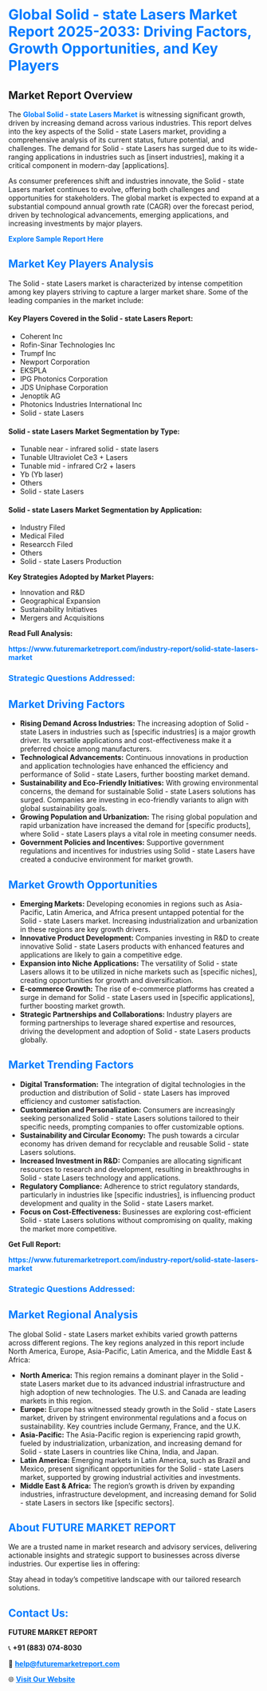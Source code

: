 <h1 style="color: #007BFF;">Global Solid - state Lasers Market Report 2025-2033: Driving Factors, Growth Opportunities, and Key Players</h1>

<section id="overview">
<h2>Market Report Overview</h2>
<p>The <a href="https://www.futuremarketreport.com/industry-report/solid-state-lasers-market" style="color: #007BFF; text-decoration: none;"><strong>Global Solid - state Lasers Market</strong></a> is witnessing significant growth, driven by increasing demand across various industries. This report delves into the key aspects of the Solid - state Lasers market, providing a comprehensive analysis of its current status, future potential, and challenges. The demand for Solid - state Lasers has surged due to its wide-ranging applications in industries such as [insert industries], making it a critical component in modern-day [applications].</p>
<p>As consumer preferences shift and industries innovate, the Solid - state Lasers market continues to evolve, offering both challenges and opportunities for stakeholders. The global market is expected to expand at a substantial compound annual growth rate (CAGR) over the forecast period, driven by technological advancements, emerging applications, and increasing investments by major players.</p>
</section>

<section id="overview">
<p><a href="https://www.futuremarketreport.com/request-sample/reportId=110656" style="color: #007BFF; text-decoration: none;"><strong>Explore Sample Report Here</strong></a></p>
</section>

<section id="key-players">
<h2 style="color: #007BFF;">Market Key Players Analysis</h2>
<p>The Solid - state Lasers market is characterized by intense competition among key players striving to capture a larger market share. Some of the leading companies in the market include:</p>
<h4>Key Players Covered in the Solid - state Lasers Report:</h4>
<ul><li>Coherent Inc</li><li>Rofin-Sinar Technologies Inc</li><li>Trumpf Inc</li><li>Newport Corporation</li><li>EKSPLA</li><li>IPG Photonics Corporation</li><li>JDS Uniphase Corporation</li><li>Jenoptik AG</li><li>Photonics Industries International Inc</li><li>Solid - state Lasers</li></ul>
<h4>Solid - state Lasers Market Segmentation by Type:</h4>
<ul><li>Tunable near - infrared solid - state lasers</li><li>Tunable Ultraviolet Ce3 + Lasers</li><li>Tunable mid - infrared Cr2 + lasers</li><li>Yb (Yb laser)</li><li>Others</li><li>Solid - state Lasers</li></ul>

<h4>Solid - state Lasers Market Segmentation by Application:</h4>
<ul><li>Industry Filed</li><li>Medical Filed</li><li>Researcch Filed</li><li>Others</li><li>Solid - state Lasers Production</li></ul>
<p><strong>Key Strategies Adopted by Market Players:</strong></p>
<ul>
<li>Innovation and R&D</li>
<li>Geographical Expansion</li>
<li>Sustainability Initiatives</li>
<li>Mergers and Acquisitions</li>
</ul>
</section>

<section>
<p><strong>Read Full Analysis: </strong></p><a href="https://www.futuremarketreport.com/industry-report/solid-state-lasers-market" style="color: #007BFF; text-decoration: none;"><strong>https://www.futuremarketreport.com/industry-report/solid-state-lasers-market</strong></a>
<h3 style="color: #007BFF;">Strategic Questions Addressed:</h3>
</section>

<section id="driving-factors">
<h2 style="color: #007BFF;">Market Driving Factors</h2>
<ul>
<li><strong>Rising Demand Across Industries:</strong> The increasing adoption of Solid - state Lasers in industries such as [specific industries] is a major growth driver. Its versatile applications and cost-effectiveness make it a preferred choice among manufacturers.</li>
<li><strong>Technological Advancements:</strong> Continuous innovations in production and application technologies have enhanced the efficiency and performance of Solid - state Lasers, further boosting market demand.</li>
<li><strong>Sustainability and Eco-Friendly Initiatives:</strong> With growing environmental concerns, the demand for sustainable Solid - state Lasers solutions has surged. Companies are investing in eco-friendly variants to align with global sustainability goals.</li>
<li><strong>Growing Population and Urbanization:</strong> The rising global population and rapid urbanization have increased the demand for [specific products], where Solid - state Lasers plays a vital role in meeting consumer needs.</li>
<li><strong>Government Policies and Incentives:</strong> Supportive government regulations and incentives for industries using Solid - state Lasers have created a conducive environment for market growth.</li>
</ul>
</section>

<section id="growth-opportunities">
<h2 style="color: #007BFF;">Market Growth Opportunities</h2>
<ul>
<li><strong>Emerging Markets:</strong> Developing economies in regions such as Asia-Pacific, Latin America, and Africa present untapped potential for the Solid - state Lasers market. Increasing industrialization and urbanization in these regions are key growth drivers.</li>
<li><strong>Innovative Product Development:</strong> Companies investing in R&D to create innovative Solid - state Lasers products with enhanced features and applications are likely to gain a competitive edge.</li>
<li><strong>Expansion into Niche Applications:</strong> The versatility of Solid - state Lasers allows it to be utilized in niche markets such as [specific niches], creating opportunities for growth and diversification.</li>
<li><strong>E-commerce Growth:</strong> The rise of e-commerce platforms has created a surge in demand for Solid - state Lasers used in [specific applications], further boosting market growth.</li>
<li><strong>Strategic Partnerships and Collaborations:</strong> Industry players are forming partnerships to leverage shared expertise and resources, driving the development and adoption of Solid - state Lasers products globally.</li>
</ul>
</section>

<section id="trending-factors">
<h2 style="color: #007BFF;">Market Trending Factors</h2>
<ul>
<li><strong>Digital Transformation:</strong> The integration of digital technologies in the production and distribution of Solid - state Lasers has improved efficiency and customer satisfaction.</li>
<li><strong>Customization and Personalization:</strong> Consumers are increasingly seeking personalized Solid - state Lasers solutions tailored to their specific needs, prompting companies to offer customizable options.</li>
<li><strong>Sustainability and Circular Economy:</strong> The push towards a circular economy has driven demand for recyclable and reusable Solid - state Lasers solutions.</li>
<li><strong>Increased Investment in R&D:</strong> Companies are allocating significant resources to research and development, resulting in breakthroughs in Solid - state Lasers technology and applications.</li>
<li><strong>Regulatory Compliance:</strong> Adherence to strict regulatory standards, particularly in industries like [specific industries], is influencing product development and quality in the Solid - state Lasers market.</li>
<li><strong>Focus on Cost-Effectiveness:</strong> Businesses are exploring cost-efficient Solid - state Lasers solutions without compromising on quality, making the market more competitive.</li>
</ul>
</section>

<section>
<p><strong>Get Full Report: </strong></p><a href="https://www.futuremarketreport.com/industry-report/solid-state-lasers-market" style="color: #007BFF; text-decoration: none;"><strong>https://www.futuremarketreport.com/industry-report/solid-state-lasers-market</strong></a>
<h3 style="color: #007BFF;">Strategic Questions Addressed:</h3>
</section>


<section id="regional-analysis">
<h2 style="color: #007BFF;">Market Regional Analysis</h2>
<p>The global Solid - state Lasers market exhibits varied growth patterns across different regions. The key regions analyzed in this report include North America, Europe, Asia-Pacific, Latin America, and the Middle East & Africa:</p>
<ul>
<li><strong>North America:</strong> This region remains a dominant player in the Solid - state Lasers market due to its advanced industrial infrastructure and high adoption of new technologies. The U.S. and Canada are leading markets in this region.</li>
<li><strong>Europe:</strong> Europe has witnessed steady growth in the Solid - state Lasers market, driven by stringent environmental regulations and a focus on sustainability. Key countries include Germany, France, and the U.K.</li>
<li><strong>Asia-Pacific:</strong> The Asia-Pacific region is experiencing rapid growth, fueled by industrialization, urbanization, and increasing demand for Solid - state Lasers in countries like China, India, and Japan.</li>
<li><strong>Latin America:</strong> Emerging markets in Latin America, such as Brazil and Mexico, present significant opportunities for the Solid - state Lasers market, supported by growing industrial activities and investments.</li>
<li><strong>Middle East & Africa:</strong> The region’s growth is driven by expanding industries, infrastructure development, and increasing demand for Solid - state Lasers in sectors like [specific sectors].</li>
</ul>
</section>

<footer>
<h2 style="color: #007BFF;">About FUTURE MARKET REPORT</h2>
<p>We are a trusted name in market research and advisory services, delivering actionable insights and strategic support to businesses across diverse industries. Our expertise lies in offering:</p>

<p>Stay ahead in today’s competitive landscape with our tailored research solutions.</p>

<h2 style="color: #007BFF;">Contact Us:</h2>
<p><strong>FUTURE MARKET REPORT</strong></p>
<p>📞 <strong>+91 (883) 074-8030</strong></p>
<p>📧 <strong><a href="mailto:help@futuremarketreport.com" style="color: #007BFF;">help@futuremarketreport.com</a></strong></p>
<p>🌐 <strong><a href="https://www.futuremarketreport.com/" style="color: #007BFF;">Visit Our Website</a></strong></p>
</footer>